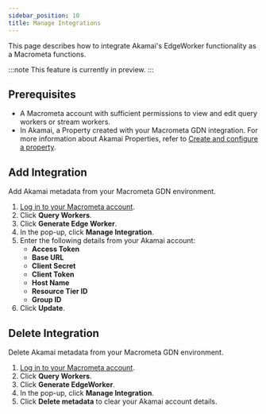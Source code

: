 ```yaml
---
sidebar_position: 10
title: Manage Integrations
---
```


This page describes how to integrate Akamai's EdgeWorker functionality as a Macrometa functions.

:::note
This feature is currently in preview.
:::

## Prerequisites

- A Macrometa account with sufficient permissions to view and edit query workers or stream workers.
- In Akamai, a Property created with your Macrometa GDN integration. For more information about Akamai Properties, refer to [Create and configure a property](https://techdocs.akamai.com/api-definitions/docs/create-config-prop).

## Add Integration

Add Akamai metadata from your Macrometa GDN environment.

1. [Log in to your Macrometa account](https://auth.paas.macrometa.io/).
1. Click **Query Workers**.
1. Click **Generate Edge Worker**.
1. In the pop-up, click **Manage Integration**.
1. Enter the following details from your Akamai account:
    - **Access Token**
    - **Base URL**
    - **Client Secret**
    - **Client Token**
    - **Host Name**
    - **Resource Tier ID**
    - **Group ID**
1. Click **Update**.

## Delete Integration

Delete Akamai metadata from your Macrometa GDN environment.

1. [Log in to your Macrometa account](https://auth.paas.macrometa.io/).
1. Click **Query Workers**.
1. Click **Generate EdgeWorker**.
1. In the pop-up, click **Manage Integration**.
1. Click **Delete metadata** to clear your Akamai account details.